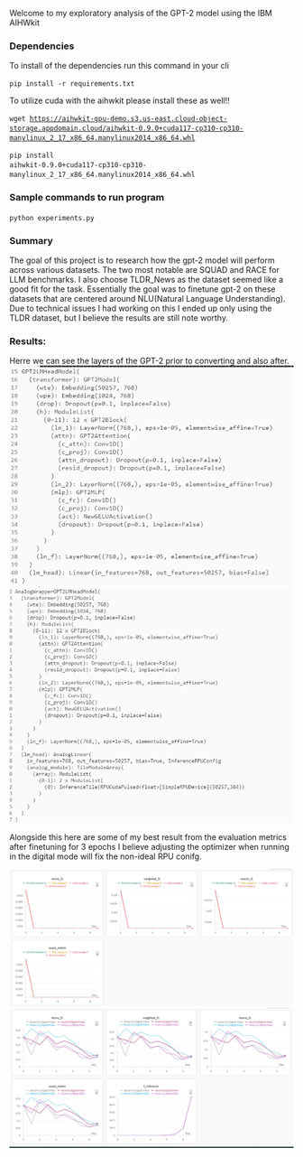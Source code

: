 Welcome to my exploratory analysis of the GPT-2 model using the 
IBM AIHWkit 
### Dependencies ####
To install of the dependencies run this command in your cli

<code>pip install -r requirements.txt</code>

To utilize cuda with the aihwkit please install these as well!!

<code>wget https://aihwkit-gpu-demo.s3.us-east.cloud-object-storage.appdomain.cloud/aihwkit-0.9.0+cuda117-cp310-cp310-manylinux_2_17_x86_64.manylinux2014_x86_64.whl
</code>

<code>pip install aihwkit-0.9.0+cuda117-cp310-cp310-manylinux_2_17_x86_64.manylinux2014_x86_64.whl</code>

### Sample commands to run program ###

<code>python experiments.py </code>

### Summary ###
The goal of this project is to research how the gpt-2 model will perform
across various datasets. The two most notable are SQUAD and RACE for LLM
benchmarks. I also choose TLDR_News as the dataset seemed like a good fit for
the task. Essentially the goal was to finetune gpt-2 on these datasets that 
are centered around NLU(Natural Language Understanding). Due to technical issues I 
had working on this I ended up only using the TLDR dataset, but I believe the results are still note worthy.

### Results: ###
Herre we can see the layers of the GPT-2 prior to converting and also after.
![base-gpt](results\gpt-2_defaults.png)
![analog-gpt](results\gpt-2_analog_wrapping.png)

Alongside this here are some of my best result from the evaluation metrics after finetuning for 3 epochs
I believe adjusting the optimizer when running in the digital mode will fix the non-ideal RPU conifg.

![ideal](results\ideal_results.png)
![analog-gpt](results\non_ideal_results.png)
